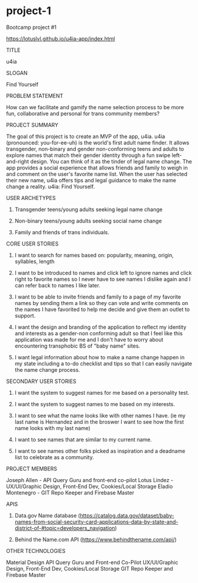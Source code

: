 # project-1
Bootcamp project #1

https://lotuslvl.github.io/u4ia-app/index.html

TITLE

u4ia

SLOGAN

Find Yourself

PROBLEM STATEMENT

How can we facilitate and gamify the name selection process to be more fun, collaborative and personal for trans community members?

PROJECT SUMMARY

The goal of this project is to create an MVP of the app, u4ia. u4ia (pronounced: you-for-ee-uh) is the world's first adult name finder. It allows transgender, non-binary and gender non-conforming teens and adults to explore names that match their gender identity through a fun swipe left-and-right design. You can think of it as the tinder of legal name change. The app provides a social experience that allows friends and family to weigh in and comment on the user's favorite name list. When the user has selected their new name, u4ia offers tips and legal guidance to make the name change a reality. u4ia: Find Yourself.

USER ARCHETYPES

1.  Transgender teens/young adults seeking legal name change

2. Non-binary teens/young adults seeking social name change

3. Family and friends of trans individuals.

CORE USER STORIES

1. I want to search for names based on: popularity, meaning, origin, syllables, length

2. I want to be introduced to names and click left to ignore names and click right to favorite names so I never have to see names I dislike again and I can refer back to names I like later.

3. I want to be able to invite friends and family to a page of my favorite names by sending them a link so they can vote and write comments on the names I have favorited to help me decide and give them an outlet to support.

4. I want the design and branding of the application to reflect my identity and interests as a gender-non conforming adult so that I feel like this application was made for me and I don't have to worry about encountering transphobic BS of "baby name" sites.

5.  I want legal information about how to make a name change happen in my state including a to-do checklist and tips so that I can easily navigate the name change process.

SECONDARY USER STORIES

1. I want the system to suggest names for me based on a personality test.

2. I want the system to suggest names to me based on my interests.

3. I want to see what the name looks like with other names I have. (ie my last name is Hernandez and in the broswer I want to see how the first name looks with my last name)

4. I want to see names that are similar to my current name.

5. I want to see names other folks picked as inspiration and a deadname list to celebrate as a community.

PROJECT MEMBERS

Joseph Allen - API Query Guru and front-end co-pilot
Lotus Lindez - UX/UI/Graphic Design, Front-End Dev, Cookies/Local Storage
Eladio Montenegro - GIT Repo Keeper and Firebase Master

APIS

1. Data.gov Name database (https://catalog.data.gov/dataset/baby-names-from-social-security-card-applications-data-by-state-and-district-of-#topic=developers_navigation)

2. Behind the Name.com API (https://www.behindthename.com/api/)

OTHER TECHNOLOGIES

Material Design
API Query Guru and Front-end Co-Pilot
UX/UI/Graphic Design, Front-End Dev, Cookies/Local Storage
GIT Repo Keeper and Firebase Master




 

